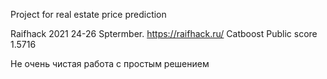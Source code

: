 Project for real estate price prediction

Raifhack 2021 24-26 Sptermber. https://raifhack.ru/ 
Catboost 
Public score 1.5716

Не очень чистая работа с простым решением
